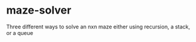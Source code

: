 # maze-solver
Three different ways to solve an nxn maze either using recursion, a stack, or a queue
